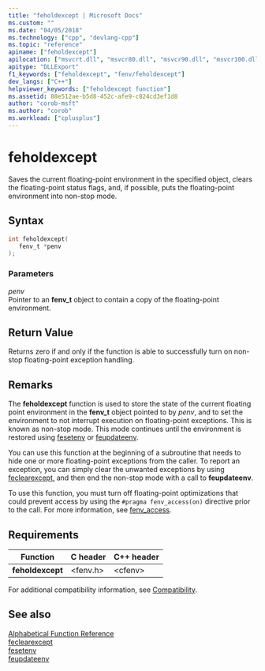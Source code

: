 ```yaml
---
title: "feholdexcept | Microsoft Docs"
ms.custom: ""
ms.date: "04/05/2018"
ms.technology: ["cpp", "devlang-cpp"]
ms.topic: "reference"
apiname: ["feholdexcept"]
apilocation: ["msvcrt.dll", "msvcr80.dll", "msvcr90.dll", "msvcr100.dll", "msvcr100_clr0400.dll", "msvcr110.dll", "msvcr110_clr0400.dll", "msvcr120.dll", "msvcr120_clr0400.dll", "ucrtbase.dll", "api-ms-win-crt-runtime-l1-1-0.dll"]
apitype: "DLLExport"
f1_keywords: ["feholdexcept", "fenv/feholdexcept"]
dev_langs: ["C++"]
helpviewer_keywords: ["feholdexcept function"]
ms.assetid: 88e512ae-b5d8-452c-afe9-c824cd3ef1d8
author: "corob-msft"
ms.author: "corob"
ms.workload: ["cplusplus"]
---
```

# feholdexcept

Saves the current floating-point environment in the specified object, clears the floating-point status flags, and, if possible, puts the floating-point environment into non-stop  mode.

## Syntax

```C
int feholdexcept(
   fenv_t *penv
);
```

### Parameters

*penv*<br/>
Pointer to an **fenv_t** object to contain a copy of the floating-point environment.

## Return Value

Returns zero if and only if the function is able to successfully turn on non-stop floating-point exception handling.

## Remarks

The **feholdexcept** function is used to store the state of the current floating point environment in the **fenv_t** object pointed to by *penv*, and to set the environment to not interrupt execution on floating-point exceptions. This is known as non-stop mode.  This mode continues until the environment is restored using [fesetenv](fesetenv1.md) or [feupdateenv](feupdateenv.md).

You can use this function at the beginning of a subroutine that needs to hide one or more floating-point exceptions from the caller. To report an exception, you can simply clear  the unwanted exceptions by using [feclearexcept,](feclearexcept1.md) and then end the non-stop mode with a call to **feupdateenv**.

To use this function, you must turn off floating-point optimizations that could prevent access by using the `#pragma fenv_access(on)` directive prior to the call. For more information, see [fenv_access](../../preprocessor/fenv-access.md).

## Requirements

|Function|C header|C++ header|
|--------------|--------------|------------------|
|**feholdexcept**|\<fenv.h>|\<cfenv>|

For additional compatibility information, see [Compatibility](../../c-runtime-library/compatibility.md).

## See also

[Alphabetical Function Reference](crt-alphabetical-function-reference.md)<br/>
[feclearexcept](feclearexcept1.md)<br/>
[fesetenv](fesetenv1.md)<br/>
[feupdateenv](feupdateenv.md)<br/>
